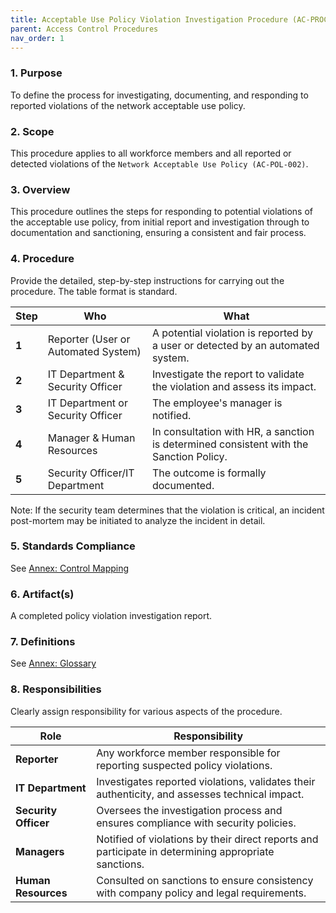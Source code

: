 ```yaml
---
title: Acceptable Use Policy Violation Investigation Procedure (AC-PROC-001)
parent: Access Control Procedures
nav_order: 1
---
```

### 1. Purpose

To define the process for investigating, documenting, and responding to reported violations of the network acceptable use policy.

### 2. Scope

This procedure applies to all workforce members and all reported or detected violations of the `Network Acceptable Use Policy (AC-POL-002)`.

### 3. Overview

This procedure outlines the steps for responding to potential violations of the acceptable use policy, from initial report and investigation through to documentation and sanctioning, ensuring a consistent and fair process.

### 4. Procedure

Provide the detailed, step-by-step instructions for carrying out the procedure. The table format is standard.

| **Step** | **Who**                               | **What**                                                                                             |
| -------- | ------------------------------------- | ---------------------------------------------------------------------------------------------------- |
| **1**    | Reporter (User or Automated System)   | A potential violation is reported by a user or detected by an automated system.                      |
| **2**    | IT Department & Security Officer      | Investigate the report to validate the violation and assess its impact.                              |
| **3**    | IT Department or Security Officer     | The employee's manager is notified.                                                                  |
| **4**    | Manager & Human Resources             | In consultation with HR, a sanction is determined consistent with the Sanction Policy.               |
| **5**    | Security Officer/IT Department        | The outcome is formally documented.                                                                  |

Note: If the security team determines that the violation is critical, an incident post-mortem may be initiated to analyze the incident in detail.

### 5. Standards Compliance

See [Annex: Control Mapping](../_annexes/control_mapping.md)

### 6. Artifact(s)

A completed policy violation investigation report.

### 7. Definitions

See [Annex: Glossary](../_annexes/glossary.md)

### 8. Responsibilities

Clearly assign responsibility for various aspects of the procedure.

| **Role**            | **Responsibility**                                                                                   |
| ------------------- | ---------------------------------------------------------------------------------------------------- |
| **Reporter**        | Any workforce member responsible for reporting suspected policy violations.                           |
| **IT Department**   | Investigates reported violations, validates their authenticity, and assesses technical impact.       |
| **Security Officer**| Oversees the investigation process and ensures compliance with security policies.                    |
| **Managers**        | Notified of violations by their direct reports and participate in determining appropriate sanctions. |
| **Human Resources** | Consulted on sanctions to ensure consistency with company policy and legal requirements.             |
